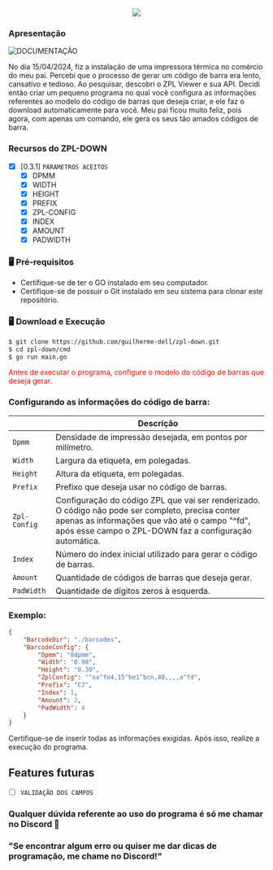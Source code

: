 <center>
<img src="https://imgur.com/tkdEL4z.png">
</center>

### Apresentação

![DOCUMENTAÇÃO](https://img.shields.io/badge/AVISO-A%20Documentação%20está%20sendo%20atualizada-red)

No dia 15/04/2024, fiz a instalação de uma impressora térmica no comércio do meu pai. Percebi que o processo de gerar um código de barra era lento, cansativo e tedioso. Ao pesquisar, descobri o ZPL Viewer e sua API. Decidi então criar um pequeno programa no qual você configura as informações referentes ao modelo do código de barras que deseja criar, e ele faz o download automaticamente para você. Meu pai ficou muito feliz, pois agora, com apenas um comando, ele gera os seus tão amados códigos de barra.

### Recursos do ZPL-DOWN

- [x] [0.3.1] `PARAMETROS ACEITOS`
  - [x] DPMM
  - [x] WIDTH
  - [x] HEIGHT
  - [x] PREFIX
  - [x] ZPL-CONFIG
  - [x] INDEX
  - [x] AMOUNT
  - [x] PADWIDTH

### 🖥️ Pré-requisitos
- Certifique-se de ter o GO instalado em seu computador.
- Certifique-se de possuir o Git instalado em seu sistema para clonar este repositório.

### 🖥️ Download e Execução

```bash
$ git clone https://github.com/guilherme-dell/zpl-down.git
$ cd zpl-down/cmd
$ go run main.go
```
<p style="color:red;">Antes de executar o programa, configure o modelo do código de barras que deseja gerar.</p>

### Configurando as informações do código de barra:


|                  | Descrição                                                               |
|----------------  |-------------------------------------------------------------------------|
|`Dpmm`            | Densidade de impressão desejada, em pontos por milímetro.               |
|`Width`           | Largura da etiqueta, em polegadas.                                      |
|`Height`          | Altura da etiqueta, em polegadas.                                       |
|`Prefix`          | Prefixo que deseja usar no código de barras.                            |
|`Zpl-Config`      | Configuração do código ZPL que vai ser renderizado. O código não pode ser completo, precisa conter apenas as informações que vão até o campo "^fd", após esse campo o ZPL-DOWN faz a configuração automática.                             |
|`Index`           | Número do índex inicial utilizado para gerar o código de barras.        |
|`Amount`          | Quantidade de códigos de barras que deseja gerar.                       |
|`PadWidth`        | Quantidade de dígitos zeros à esquerda.                                 |


### Exemplo:

```json 
{
    "BarcodeDir": "./barcodes",
    "BarcodeConfig": {
        "Dpmm": "8dpmm",
        "Width": "0.98",
        "Height": "0.39",
        "ZplConfig": "^xa^fo4,15^be1^bcn,40,,,,a^fd",
        "Prefix": "CJ",
        "Index": 1,
        "Amount": 2,
        "PadWidth": 4
    }
}

```
Certifique-se de inserir todas as informações exigidas. Após isso, realize a execução do programa.

## Features futuras

- [ ] `VALIDAÇÃO DOS CAMPOS`

### Qualquer dúvida referente ao uso do programa é só me chamar no Discord 👾
### "Se encontrar algum erro ou quiser me dar dicas de programação, me chame no Discord!"
